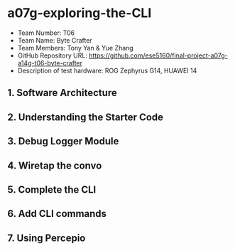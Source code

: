 # a07g-exploring-the-CLI

* Team Number: T06
* Team Name: Byte Crafter
* Team Members: Tony Yan & Yue Zhang
* GitHub Repository URL: https://github.com/ese5160/final-project-a07g-a14g-t06-byte-crafter
* Description of test hardware: ROG Zephyrus G14, HUAWEI 14

## 1. Software Architecture

## 2. Understanding the Starter Code

## 3. Debug Logger Module

## 4. Wiretap the convo

## 5. Complete the CLI

## 6. Add CLI commands

## 7. Using Percepio
